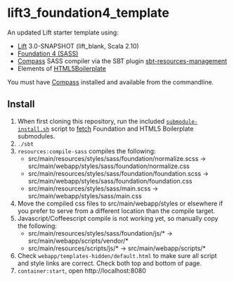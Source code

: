 lift3_foundation4_template
==========================

An updated Lift starter template using:

* [Lift][1] 3.0-SNAPSHOT (lift\_blank, Scala 2.10)
* [Foundation 4 (SASS)][2]
* [Compass][3] SASS compiler via the SBT plugin [sbt-resources-management][4]
* Elements of [HTML5Boilerplate][5]

You must have [Compass][3] installed and available from the commandline.

## Install

1.  When first cloning this repository, run the included [`submodule-install.sh`][7] script 
to [fetch][6] Foundation and HTML5 Boilerplate submodules.  
2.  `./sbt`
3.  `resources:compile-sass` compiles the following:
    * src/main/resources/styles/sass/foundation/normalize.scss -> src/main/webapp/styles/sass/foundation/normalize.css
    * src/main/resources/styles/sass/foundation/foundation.scss -> src/main/webapp/styles/sass/foundation/foundation.css
    * src/main/resources/styles/sass/main.scss -> src/main/webapp/styles/sass/main.css
4.  Move the compiled css files to src/main/webapp/styles or elsewhere if you prefer to 
serve from a different location than the compile target.
5.  Javascript/Coffeescript compile is not working yet, so manually copy the following:
    * src/main/resources/styles/sass/foundation/js/\* -> src/main/webapp/scripts/vendor/\*
    * src/main/resources/scripts/js/\* -> src/main/webapp/scripts/\*
6.  Check `webapp/templates-hidden/default.html` to make sure all script and style 
links are correct.  Check both top and bottom of page.
7.  `container:start`, open http://localhost:8080

[1]:    http://liftweb.net/
[2]:    http://foundation.zurb.com/  
[3]:    http://compass-style.org/ 
[4]:    https://github.com/Shadowfiend/sbt-resource-management    
[5]:    http://html5boilerplate.com/
[6]:    http://git-scm.com/book/en/Git-Tools-Submodules
[7]:    https://github.com/repos-lift/lift3-foundation4-template/blob/master/submodules-install.sh
